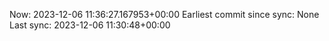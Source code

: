 Now: 2023-12-06 11:36:27.167953+00:00 Earliest commit since sync: None Last sync: 2023-12-06 11:30:48+00:00
